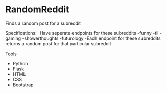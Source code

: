 # RandomReddit
Finds a random post for a subreddit

Specifications:
  -Have seperate endpoints for these subreddits
    -funny
    -til
    -gaming
    -showerthoughts
    -futurology
 -Each endpoint for these subreddits returns a random post for that particular subreddit
 
 Tools
  - Python
  - Flask
  - HTML
  - CSS
  - Bootstrap
